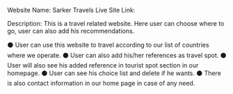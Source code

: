 Website Name: Sarker Travels 
Live Site Link: 

Description: This is a travel related website. Here user can choose where to go, user can also add his recommendations.

⚫ User can use this website to travel according to our list of countries where we operate.
⚫ User can also add his/her references as travel spot.
⚫ User will also see his added reference in tourist spot section in our homepage.
⚫ User can see his choice list and delete if he wants.
⚫ There is also contact information in our home page in case of any need.